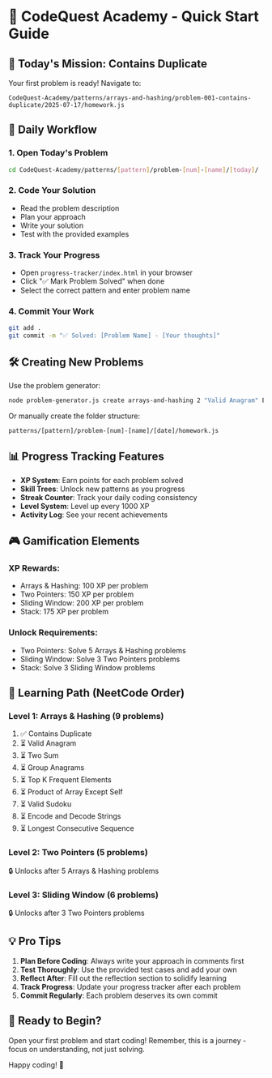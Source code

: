 # 🚀 CodeQuest Academy - Quick Start Guide

## 🎯 Today's Mission: Contains Duplicate

Your first problem is ready! Navigate to:
```
CodeQuest-Academy/patterns/arrays-and-hashing/problem-001-contains-duplicate/2025-07-17/homework.js
```

## 🔄 Daily Workflow

### 1. Open Today's Problem
```bash
cd CodeQuest-Academy/patterns/[pattern]/problem-[num]-[name]/[today]/
```

### 2. Code Your Solution
- Read the problem description
- Plan your approach
- Write your solution
- Test with the provided examples

### 3. Track Your Progress
- Open `progress-tracker/index.html` in your browser
- Click "✅ Mark Problem Solved" when done
- Select the correct pattern and enter problem name

### 4. Commit Your Work
```bash
git add .
git commit -m "✅ Solved: [Problem Name] - [Your thoughts]"
```

## 🛠️ Creating New Problems

Use the problem generator:
```bash
node problem-generator.js create arrays-and-hashing 2 "Valid Anagram" Easy
```

Or manually create the folder structure:
```
patterns/[pattern]/problem-[num]-[name]/[date]/homework.js
```

## 📊 Progress Tracking Features

- **XP System**: Earn points for each problem solved
- **Skill Trees**: Unlock new patterns as you progress
- **Streak Counter**: Track your daily coding consistency
- **Level System**: Level up every 1000 XP
- **Activity Log**: See your recent achievements

## 🎮 Gamification Elements

### XP Rewards:
- Arrays & Hashing: 100 XP per problem
- Two Pointers: 150 XP per problem
- Sliding Window: 200 XP per problem
- Stack: 175 XP per problem

### Unlock Requirements:
- Two Pointers: Solve 5 Arrays & Hashing problems
- Sliding Window: Solve 3 Two Pointers problems
- Stack: Solve 3 Sliding Window problems

## 🎯 Learning Path (NeetCode Order)

### Level 1: Arrays & Hashing (9 problems)
1. ✅ Contains Duplicate
2. ⏳ Valid Anagram
3. ⏳ Two Sum
4. ⏳ Group Anagrams
5. ⏳ Top K Frequent Elements
6. ⏳ Product of Array Except Self
7. ⏳ Valid Sudoku
8. ⏳ Encode and Decode Strings
9. ⏳ Longest Consecutive Sequence

### Level 2: Two Pointers (5 problems)
🔒 Unlocks after 5 Arrays & Hashing problems

### Level 3: Sliding Window (6 problems)
🔒 Unlocks after 3 Two Pointers problems

## 💡 Pro Tips

1. **Plan Before Coding**: Always write your approach in comments first
2. **Test Thoroughly**: Use the provided test cases and add your own
3. **Reflect After**: Fill out the reflection section to solidify learning
4. **Track Progress**: Update your progress tracker after each problem
5. **Commit Regularly**: Each problem deserves its own commit

## 🎉 Ready to Begin?

Open your first problem and start coding! Remember, this is a journey - focus on understanding, not just solving.

Happy coding! 🚀
